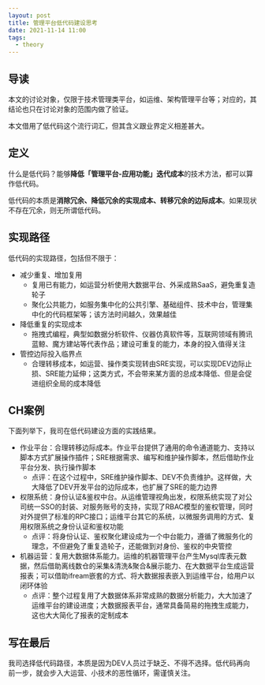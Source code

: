 ```yaml
---
layout: post
title: 管理平台低代码建设思考
date: 2021-11-14 11:00
tags:
  - theory
---
```


## 导读
本文的讨论对象，仅限于技术管理类平台，如运维、架构管理平台等；对应的，其结论也只在讨论对象的范围内做了验证。

本文借用了低代码这个流行词汇，但其含义跟业界定义相差甚大。


## 定义
什么是低代码？能够**降低「管理平台-应用功能」迭代成本**的技术方法，都可以算作低代码。

低代码的本质是**消除冗余、降低冗余的实现成本、转移冗余的边际成本**。如果现状不存在冗余，则无所谓低代码。


## 实现路径
低代码的实现路径，包括但不限于：

- 减少重复、增加复用
    - 复用已有能力，如运营分析使用大数据平台、外采成熟SaaS，避免重复造轮子
    - 聚化公共能力，如服务集中化的公共引擎、基础组件、技术中台，管理集中化的代码框架等；该方法时间越久，效果越佳
- 降低重复的实现成本
    - 拖拽式编程，典型如数据分析软件、仪器仿真软件等，互联网领域有腾讯蓝鲸、魔方建站等代表作品；建设可重复的能力，本身的投入值得关注
- 管控边际投入临界点
    - 合理转移成本，如运营、操作类实现转由SRE实现，可以实现DEV边际止损、SRE能力延伸；这类方式，不会带来某方面的总成本降低、但是会促进组织全局的成本降低


## CH案例
下面列举下，我司在低代码建设方面的实践结果。

- 作业平台：合理转移边际成本。作业平台提供了通用的命令通道能力、支持以脚本方式扩展操作插件；SRE根据需求、编写和维护操作脚本，然后借助作业平台分发、执行操作脚本
    - 点评：在这个过程中，SRE维护操作脚本、DEV不负责维护。这样做，大大降低了DEV开发平台的边际成本，也扩展了SRE的能力边界
- 权限系统：身份认证&鉴权中台。从运维管理视角出发，权限系统实现了对公司统一SSO的封装、对服务账号的支持，实现了RBAC模型的鉴权管理，同时对外提供了标准的RPC接口；运维平台其它的系统，以微服务调用的方式、复用权限系统之身份认证和鉴权功能
    - 点评：将身份认证、鉴权聚化建设成为一个中台能力，遵循了微服务化的理念，不但避免了重复造轮子，还能做到对身份、鉴权的中央管控
- 机器运营：复用大数据体系能力。运维的机器管理平台产生Mysql库表元数据，然后借助离线数仓的采集&清洗&聚合&展示能力、在大数据平台生成运营报表；可以借助ifream嵌套的方式、将大数据报表嵌入到运维平台，给用户以闭环体验
    - 点评：整个过程复用了大数据体系非常成熟的数据分析能力，大大加速了运维平台的建设进度；大数据报表平台，通常具备简易的拖拽生成能力，这也大大简化了报表的定制成本


## 写在最后
我司选择低代码路径，本质是因为DEV人员过于缺乏、不得不选择。低代码再向前一步，就会步入大运营、小技术的恶性循环，需谨慎关注。

